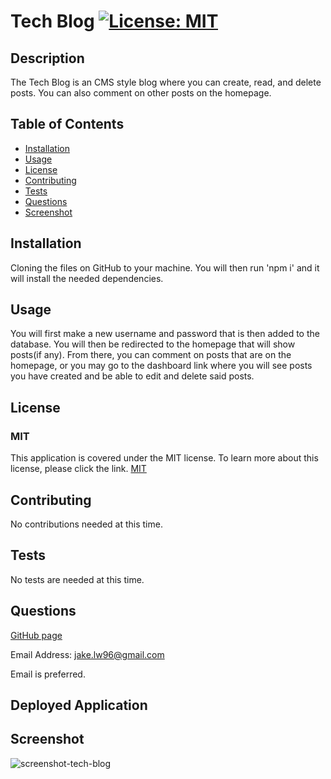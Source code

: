 # Tech Blog [![License: MIT](https://img.shields.io/badge/License-MIT-yellow.svg)](https://opensource.org/licenses/MIT)

## Description

The Tech Blog is an CMS style blog where you can create, read, and delete posts. You can also comment on other posts on the homepage.

## Table of Contents

- [Installation](#installation)
- [Usage](#usage)
- [License](#license)
- [Contributing](#contributing)
- [Tests](#tests)
- [Questions](#questions)
- [Screenshot](#screenshot)

## Installation

Cloning the files on GitHub to your machine. You will then run 'npm i' and it will install the needed dependencies.

## Usage

You will first make a new username and password that is then added to the database. You will then be redirected to the homepage that will show posts(if any). From there, you can comment on posts that are on the homepage, or you may go to the dashboard link where you will see posts you have created and be able to edit and delete said posts.

## License

### MIT

This application is covered under the MIT license. To learn more about this license,
please click the link. [MIT](https://choosealicense.com/licenses/mit/)

## Contributing

No contributions needed at this time.

## Tests

No tests are needed at this time.

## Questions

[GitHub page](https://github.com/jakelw96)

Email Address: jake.lw96@gmail.com

Email is preferred.

## Deployed Application

## Screenshot

![screenshot-tech-blog](https://user-images.githubusercontent.com/78703743/122161370-d5758b80-ce2e-11eb-8c18-3acc21fb60c4.jpg)
